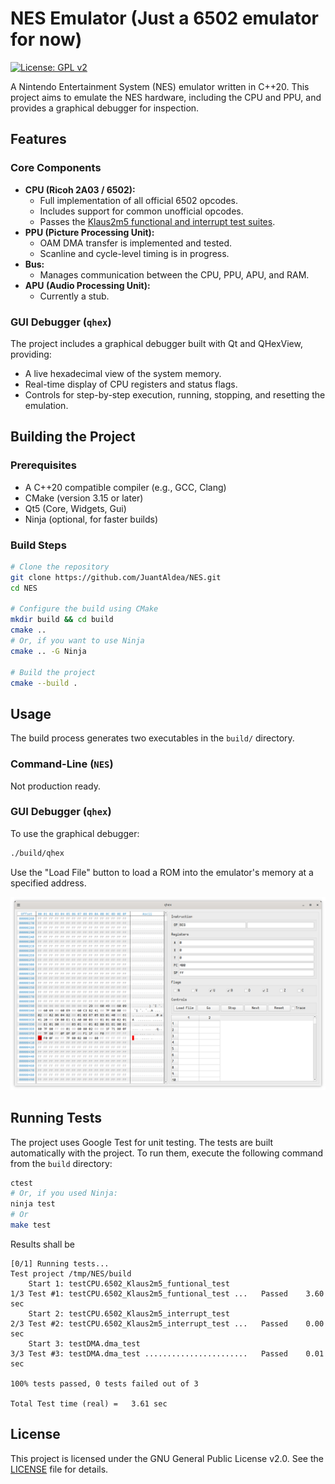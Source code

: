 # NES Emulator (Just a 6502 emulator for now)
[![License: GPL v2](https://img.shields.io/badge/License-GPL%20v2-blue.svg)](https://www.gnu.org/licenses/old-licenses/gpl-2.0.en.html)

A Nintendo Entertainment System (NES) emulator written in C++20. This project aims to emulate the NES hardware, including the CPU and PPU, and provides a graphical debugger for inspection.

## Features

### Core Components
*   **CPU (Ricoh 2A03 / 6502):**
    *   Full implementation of all official 6502 opcodes.
    *   Includes support for common unofficial opcodes.
    *   Passes the [Klaus2m5 functional and interrupt test suites](https://github.com/Klaus2m5/6502_65C02_functional_tests).
*   **PPU (Picture Processing Unit):**
    *   OAM DMA transfer is implemented and tested.
    *   Scanline and cycle-level timing is in progress.
*   **Bus:**
    *   Manages communication between the CPU, PPU, APU, and RAM.
*   **APU (Audio Processing Unit):**
    *   Currently a stub.

### GUI Debugger (`qhex`)
The project includes a graphical debugger built with Qt and QHexView, providing:
*   A live hexadecimal view of the system memory.
*   Real-time display of CPU registers and status flags.
*   Controls for step-by-step execution, running, stopping, and resetting the emulation.

## Building the Project

### Prerequisites
*   A C++20 compatible compiler (e.g., GCC, Clang)
*   CMake (version 3.15 or later)
*   Qt5 (Core, Widgets, Gui)
*   Ninja (optional, for faster builds)

### Build Steps

```sh
# Clone the repository
git clone https://github.com/JuantAldea/NES.git
cd NES

# Configure the build using CMake
mkdir build && cd build
cmake ..
# Or, if you want to use Ninja
cmake .. -G Ninja

# Build the project
cmake --build .
```

## Usage

The build process generates two executables in the `build/` directory.

### Command-Line (`NES`)
Not production ready.

### GUI Debugger (`qhex`)
To use the graphical debugger:
```sh
./build/qhex
```
Use the "Load File" button to load a ROM into the emulator's memory at a specified address.

![qhex Screenshot](https://github.com/JuantAldea/NES/blob/master/.github/docs/qhex.png)

## Running Tests

The project uses Google Test for unit testing. The tests are built automatically with the project. To run them, execute the following command from the `build` directory:

```sh
ctest
# Or, if you used Ninja:
ninja test
# Or
make test
```
Results shall be
```
[0/1] Running tests...
Test project /tmp/NES/build
    Start 1: testCPU.6502_Klaus2m5_funtional_test
1/3 Test #1: testCPU.6502_Klaus2m5_funtional_test ...   Passed    3.60 sec
    Start 2: testCPU.6502_Klaus2m5_interrupt_test
2/3 Test #2: testCPU.6502_Klaus2m5_interrupt_test ...   Passed    0.00 sec
    Start 3: testDMA.dma_test
3/3 Test #3: testDMA.dma_test .......................   Passed    0.01 sec

100% tests passed, 0 tests failed out of 3

Total Test time (real) =   3.61 sec
```

## License
This project is licensed under the GNU General Public License v2.0. See the [LICENSE](LICENSE) file for details.

